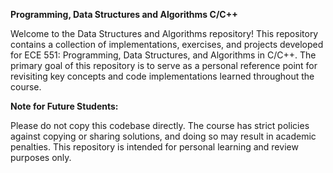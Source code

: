 **Programming, Data Structures and Algorithms C/C++**

Welcome to the Data Structures and Algorithms repository! This repository contains a collection of implementations, exercises, and projects developed for ECE 551: Programming, Data Structures, and Algorithms in C/C++. The primary goal of this repository is to serve as a personal reference point for revisiting key concepts and code implementations learned throughout the course.

**Note for Future Students:**

Please do not copy this codebase directly. The course has strict policies against copying or sharing solutions, and doing so may result in academic penalties. This repository is intended for personal learning and review purposes only.
